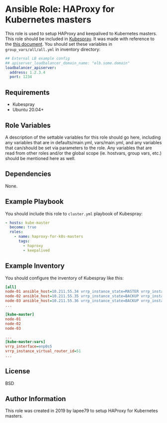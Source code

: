 # Ansible Role: HAProxy for Kubernetes masters

This role is used to setup HAProxy and keepalived to Kubernetes masters. This role should be included in [Kubespray](https://github.com/kubernetes-sigs/kubespray). It was made with reference to the [this document](https://kubespray.io/#/docs/ha-mode?id=kube-apiserver). You should set these variables in `group_vars/all/all.yml` in inventory directory:

```yaml
## External LB example config
## apiserver_loadbalancer_domain_name: "elb.some.domain"
loadbalancer_apiserver:
  address: 1.2.3.4
  port: 1234
```

## Requirements

- Kubespray
- Ubuntu 20.04+

## Role Variables

A description of the settable variables for this role should go here, including any variables that are in defaults/main.yml, vars/main.yml, and any variables that can/should be set via parameters to the role. Any variables that are read from other roles and/or the global scope (ie. hostvars, group vars, etc.) should be mentioned here as well.

## Dependencies

None.

## Example Playbook

You should include this role to `cluster.yml` playbook of Kubespray:

```yaml
- hosts: kube-master
  become: true
  roles:
    - name: haproxy-for-k8s-masters
      tags:
        - haproxy
        - keepalived
```

## Example Inventory

You should configure the inventory of Kubespray like this:

```ini
[all]
node-01 ansible_host=10.211.55.34 vrrp_instance_state=MASTER vrrp_instance_priority=101
node-02 ansible_host=10.211.55.35 vrrp_instance_state=BACKUP vrrp_instance_priority=100
node-03 ansible_host=10.211.55.36 vrrp_instance_state=BACKUP vrrp_instance_priority=99
...

[kube-master]
node-01
node-02
node-03

...
[kube-master:vars]
vrrp_interface=enp0s5
vrrp_instance_virtual_router_id=51
...
```

## License

BSD

## Author Information

This role was created in 2019 by lapee79 to setup HAProxy for Kubernetes masters.
